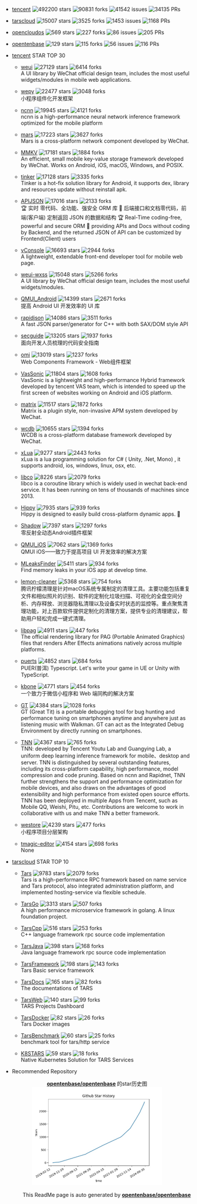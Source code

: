 
+ [tencent](https://github.com/tencent)
![492200 stars](https://img.shields.io/badge/Stars-492200-green)
![90831 forks](https://img.shields.io/badge/Forks-90831-green)
![41542 issues](https://img.shields.io/badge/Issues-41542-green)
![34135 PRs](https://img.shields.io/badge/PRs-34135-green)

+ [tarscloud](https://github.com/tarscloud)
![15007 stars](https://img.shields.io/badge/Stars-15007-green)
![3525 forks](https://img.shields.io/badge/Forks-3525-green)
![1453 issues](https://img.shields.io/badge/Issues-1453-green)
![1168 PRs](https://img.shields.io/badge/PRs-1168-green)

+ [opencloudos](https://github.com/opencloudos)
![569 stars](https://img.shields.io/badge/Stars-569-green)
![227 forks](https://img.shields.io/badge/Forks-227-green)
![86 issues](https://img.shields.io/badge/Issues-86-green)
![205 PRs](https://img.shields.io/badge/PRs-205-green)

+ [opentenbase](https://github.com/opentenbase)
![129 stars](https://img.shields.io/badge/Stars-129-green)
![115 forks](https://img.shields.io/badge/Forks-115-green)
![56 issues](https://img.shields.io/badge/Issues-56-green)
![116 PRs](https://img.shields.io/badge/PRs-116-green)



+ [tencent](https://github.com/tencent) STAR TOP 30
    
    + [weui](https://github.com/tencent/weui) 
    ![27129 stars](https://img.shields.io/badge/Stars-27129-green)
    ![6414 forks](https://img.shields.io/badge/Forks-6414-green)  
    A UI library by WeChat official design team, includes the most useful widgets/modules in mobile web applications.
    
    + [wepy](https://github.com/tencent/wepy) 
    ![22477 stars](https://img.shields.io/badge/Stars-22477-green)
    ![3048 forks](https://img.shields.io/badge/Forks-3048-green)  
    小程序组件化开发框架
    
    + [ncnn](https://github.com/tencent/ncnn) 
    ![19945 stars](https://img.shields.io/badge/Stars-19945-green)
    ![4121 forks](https://img.shields.io/badge/Forks-4121-green)  
    ncnn is a high-performance neural network inference framework optimized for the mobile platform
    
    + [mars](https://github.com/tencent/mars) 
    ![17223 stars](https://img.shields.io/badge/Stars-17223-green)
    ![3627 forks](https://img.shields.io/badge/Forks-3627-green)  
    Mars is a cross-platform network component  developed by WeChat.
    
    + [MMKV](https://github.com/tencent/MMKV) 
    ![17181 stars](https://img.shields.io/badge/Stars-17181-green)
    ![1884 forks](https://img.shields.io/badge/Forks-1884-green)  
    An efficient, small mobile key-value storage framework developed by WeChat. Works on Android, iOS, macOS, Windows, and POSIX.
    
    + [tinker](https://github.com/tencent/tinker) 
    ![17128 stars](https://img.shields.io/badge/Stars-17128-green)
    ![3335 forks](https://img.shields.io/badge/Forks-3335-green)  
    Tinker is a hot-fix solution library for Android, it supports dex, library and resources update without reinstall apk.
    
    + [APIJSON](https://github.com/tencent/APIJSON) 
    ![17016 stars](https://img.shields.io/badge/Stars-17016-green)
    ![2133 forks](https://img.shields.io/badge/Forks-2133-green)  
    🏆 实时 零代码、全功能、强安全 ORM 库 🚀 后端接口和文档零代码，前端(客户端) 定制返回 JSON 的数据和结构 🏆 Real-Time coding-free, powerful and secure ORM 🚀  providing APIs and Docs without coding by Backend, and the returned JSON of API can be customized by Frontend(Client) users
    
    + [vConsole](https://github.com/tencent/vConsole) 
    ![16693 stars](https://img.shields.io/badge/Stars-16693-green)
    ![2944 forks](https://img.shields.io/badge/Forks-2944-green)  
    A lightweight, extendable front-end developer tool for mobile web page.
    
    + [weui-wxss](https://github.com/tencent/weui-wxss) 
    ![15048 stars](https://img.shields.io/badge/Stars-15048-green)
    ![5266 forks](https://img.shields.io/badge/Forks-5266-green)  
    A UI library by WeChat official design team, includes the most useful widgets/modules.
    
    + [QMUI_Android](https://github.com/tencent/QMUI_Android) 
    ![14399 stars](https://img.shields.io/badge/Stars-14399-green)
    ![2671 forks](https://img.shields.io/badge/Forks-2671-green)  
    提高 Android UI 开发效率的 UI 库
    
    + [rapidjson](https://github.com/tencent/rapidjson) 
    ![14086 stars](https://img.shields.io/badge/Stars-14086-green)
    ![3511 forks](https://img.shields.io/badge/Forks-3511-green)  
    A fast JSON parser/generator for C++ with both SAX/DOM style API
    
    + [secguide](https://github.com/tencent/secguide) 
    ![13205 stars](https://img.shields.io/badge/Stars-13205-green)
    ![1937 forks](https://img.shields.io/badge/Forks-1937-green)  
    面向开发人员梳理的代码安全指南
    
    + [omi](https://github.com/tencent/omi) 
    ![13019 stars](https://img.shields.io/badge/Stars-13019-green)
    ![1237 forks](https://img.shields.io/badge/Forks-1237-green)  
    Web Components Framework - Web组件框架
    
    + [VasSonic](https://github.com/tencent/VasSonic) 
    ![11804 stars](https://img.shields.io/badge/Stars-11804-green)
    ![1608 forks](https://img.shields.io/badge/Forks-1608-green)  
    VasSonic is a lightweight and high-performance Hybrid framework developed by tencent VAS team, which is intended to speed up the first screen of websites working on Android and iOS platform. 
    
    + [matrix](https://github.com/tencent/matrix) 
    ![11517 stars](https://img.shields.io/badge/Stars-11517-green)
    ![1872 forks](https://img.shields.io/badge/Forks-1872-green)  
    Matrix is a plugin style, non-invasive APM system developed by WeChat.
    
    + [wcdb](https://github.com/tencent/wcdb) 
    ![10655 stars](https://img.shields.io/badge/Stars-10655-green)
    ![1394 forks](https://img.shields.io/badge/Forks-1394-green)  
    WCDB is a cross-platform database framework developed by WeChat.
    
    + [xLua](https://github.com/tencent/xLua) 
    ![9277 stars](https://img.shields.io/badge/Stars-9277-green)
    ![2443 forks](https://img.shields.io/badge/Forks-2443-green)  
    xLua is a lua programming solution for  C# ( Unity, .Net, Mono) , it supports android, ios, windows, linux, osx, etc.
    
    + [libco](https://github.com/tencent/libco) 
    ![8226 stars](https://img.shields.io/badge/Stars-8226-green)
    ![2079 forks](https://img.shields.io/badge/Forks-2079-green)  
    libco is a coroutine library which is widely used in wechat  back-end service. It has been running on tens of thousands of machines since 2013.
    
    + [Hippy](https://github.com/tencent/Hippy) 
    ![7935 stars](https://img.shields.io/badge/Stars-7935-green)
    ![939 forks](https://img.shields.io/badge/Forks-939-green)  
    Hippy is designed to easily build cross-platform dynamic apps. 👏
    
    + [Shadow](https://github.com/tencent/Shadow) 
    ![7397 stars](https://img.shields.io/badge/Stars-7397-green)
    ![1297 forks](https://img.shields.io/badge/Forks-1297-green)  
    零反射全动态Android插件框架
    
    + [QMUI_iOS](https://github.com/tencent/QMUI_iOS) 
    ![7062 stars](https://img.shields.io/badge/Stars-7062-green)
    ![1369 forks](https://img.shields.io/badge/Forks-1369-green)  
    QMUI iOS——致力于提高项目 UI 开发效率的解决方案
    
    + [MLeaksFinder](https://github.com/tencent/MLeaksFinder) 
    ![5411 stars](https://img.shields.io/badge/Stars-5411-green)
    ![934 forks](https://img.shields.io/badge/Forks-934-green)  
    Find memory leaks in your iOS app at develop time.
    
    + [lemon-cleaner](https://github.com/tencent/lemon-cleaner) 
    ![5368 stars](https://img.shields.io/badge/Stars-5368-green)
    ![754 forks](https://img.shields.io/badge/Forks-754-green)  
    腾讯柠檬清理是针对macOS系统专属制定的清理工具。主要功能包括重复文件和相似照片的识别、软件的定制化垃圾扫描、可视化的全盘空间分析、内存释放、浏览器隐私清理以及设备实时状态的监控等。重点聚焦清理功能，对上百款软件提供定制化的清理方案，提供专业的清理建议，帮助用户轻松完成一键式清理。
    
    + [libpag](https://github.com/tencent/libpag) 
    ![4911 stars](https://img.shields.io/badge/Stars-4911-green)
    ![447 forks](https://img.shields.io/badge/Forks-447-green)  
    The official rendering library for PAG (Portable Animated Graphics) files that renders After Effects animations natively across multiple platforms.
    
    + [puerts](https://github.com/tencent/puerts) 
    ![4852 stars](https://img.shields.io/badge/Stars-4852-green)
    ![684 forks](https://img.shields.io/badge/Forks-684-green)  
    PUER(普洱) Typescript. Let's write your game in UE or Unity with TypeScript.
    
    + [kbone](https://github.com/tencent/kbone) 
    ![4771 stars](https://img.shields.io/badge/Stars-4771-green)
    ![454 forks](https://img.shields.io/badge/Forks-454-green)  
    一个致力于微信小程序和 Web 端同构的解决方案
    
    + [GT](https://github.com/tencent/GT) 
    ![4384 stars](https://img.shields.io/badge/Stars-4384-green)
    ![1028 forks](https://img.shields.io/badge/Forks-1028-green)  
    GT (Great Tit) is a portable debugging tool for bug hunting and performance tuning on smartphones anytime and anywhere just as listening music with Walkman. GT can act as the Integrated Debug Environment by directly running on smartphones.
    
    + [TNN](https://github.com/tencent/TNN) 
    ![4367 stars](https://img.shields.io/badge/Stars-4367-green)
    ![765 forks](https://img.shields.io/badge/Forks-765-green)  
    TNN: developed by Tencent Youtu Lab and Guangying Lab, a uniform deep learning inference framework for mobile、desktop and server. TNN is distinguished by several outstanding features, including its cross-platform capability, high performance, model compression and code pruning. Based on ncnn and Rapidnet, TNN further strengthens the support and performance optimization for mobile devices, and also draws on the advantages of good extensibility and high performance from existed open source efforts. TNN has been deployed in multiple Apps from Tencent, such as Mobile QQ, Weishi, Pitu, etc. Contributions are welcome to work in collaborative with us and make TNN a better framework. 
    
    + [westore](https://github.com/tencent/westore) 
    ![4239 stars](https://img.shields.io/badge/Stars-4239-green)
    ![477 forks](https://img.shields.io/badge/Forks-477-green)  
    小程序项目分层架构
    
    + [tmagic-editor](https://github.com/tencent/tmagic-editor) 
    ![4154 stars](https://img.shields.io/badge/Stars-4154-green)
    ![698 forks](https://img.shields.io/badge/Forks-698-green)  
    None
    

+ [tarscloud](https://github.com/tarscloud) STAR TOP 10
    
    + [Tars](https://github.com/tarscloud/Tars) 
    ![9783 stars](https://img.shields.io/badge/Stars-9783-green)
    ![2079 forks](https://img.shields.io/badge/Forks-2079-green)  
    Tars is a high-performance RPC framework based on name service and Tars protocol, also integrated administration platform, and implemented hosting-service via flexible schedule.
    
    + [TarsGo](https://github.com/tarscloud/TarsGo) 
    ![3313 stars](https://img.shields.io/badge/Stars-3313-green)
    ![507 forks](https://img.shields.io/badge/Forks-507-green)  
    A  high performance microservice  framework  in golang. A linux foundation project.
    
    + [TarsCpp](https://github.com/tarscloud/TarsCpp) 
    ![516 stars](https://img.shields.io/badge/Stars-516-green)
    ![253 forks](https://img.shields.io/badge/Forks-253-green)  
    C++ language framework rpc source code implementation
    
    + [TarsJava](https://github.com/tarscloud/TarsJava) 
    ![398 stars](https://img.shields.io/badge/Stars-398-green)
    ![168 forks](https://img.shields.io/badge/Forks-168-green)  
    Java language framework rpc source code implementation
    
    + [TarsFramework](https://github.com/tarscloud/TarsFramework) 
    ![198 stars](https://img.shields.io/badge/Stars-198-green)
    ![143 forks](https://img.shields.io/badge/Forks-143-green)  
    Tars Basic service framework
    
    + [TarsDocs](https://github.com/tarscloud/TarsDocs) 
    ![165 stars](https://img.shields.io/badge/Stars-165-green)
    ![82 forks](https://img.shields.io/badge/Forks-82-green)  
    The documentations of TARS
    
    + [TarsWeb](https://github.com/tarscloud/TarsWeb) 
    ![140 stars](https://img.shields.io/badge/Stars-140-green)
    ![99 forks](https://img.shields.io/badge/Forks-99-green)  
    TARS Projects Dashboard
    
    + [TarsDocker](https://github.com/tarscloud/TarsDocker) 
    ![82 stars](https://img.shields.io/badge/Stars-82-green)
    ![26 forks](https://img.shields.io/badge/Forks-26-green)  
    Tars Docker  images
    
    + [TarsBenchmark](https://github.com/tarscloud/TarsBenchmark) 
    ![60 stars](https://img.shields.io/badge/Stars-60-green)
    ![25 forks](https://img.shields.io/badge/Forks-25-green)  
    benchmark tool for tars/http service
    
    + [K8STARS](https://github.com/tarscloud/K8STARS) 
    ![59 stars](https://img.shields.io/badge/Stars-59-green)
    ![18 forks](https://img.shields.io/badge/Forks-18-green)  
    Native Kubernetes  Solution for TARS Services
    


+ Recommended Repository  
<p align="center">
      <strong>
        <a href="https://github.com/opentenbase/opentenbase" target="_blank">opentenbase/opentenbase</a>
      </strong>  的star历史图
  <br>
  <img src="https://raw.githubusercontent.com/ButterAndButterfly/GithubTools/master/data/stars_history.jpg" width="350px"></img>    
</p>

<p align="right">
      This ReadMe page is auto generated by 
      <strong>
        <a href="https://github.com/opentenbase/opentenbase" target="_blank">opentenbase/opentenbase</a><br>
      </strong>   
</p>